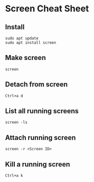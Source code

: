 # Screen Cheat Sheet 

## Install 
~~~
sudo apt update
sudo apt install screen
~~~

## Make screen 
~~~
screen
~~~

## Detach from screen 
~~~
Ctrl+a d
~~~

## List all running screens
~~~
screen -ls
~~~

## Attach running screen
~~~
screen -r <Screen ID>
~~~

## Kill a running screen 
~~~
Ctrl+a k
~~~


